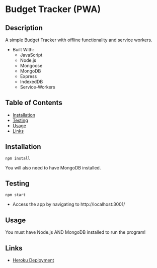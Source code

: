 # Budget Tracker (PWA)

## Description

A simple Budget Tracker with offline functionality and service workers.

- Built With:
    * JavaScript
    * Node.js
    * Mongoose
    * MongoDB
    * Express
    * IndexedDB
    * Service-Workers

## Table of Contents

- [Installation](#installation)
- [Testing](#testing)
- [Usage](#usage)
- [Links](#links)


## Installation

~~~
npm install
~~~

You will also need to have MongoDB installed.

## Testing

~~~
npm start
~~~

* Access the app by navigating to http://localhost:3001/

## Usage

You must have Node.js AND MongoDB installed to run the program!


## Links
* [Heroku Deployment](https://bm-budget-tracker.herokuapp.com/)